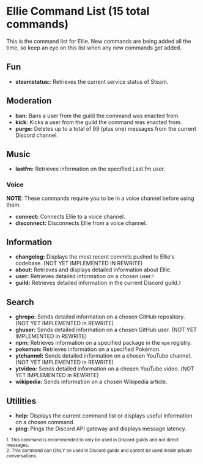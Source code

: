 # Ellie Command List (15 total commands)
This is the command list for Ellie. New commands are being added all the time, so keep an eye on this list
when any new commands get added.

## Fun
* **steamstatus:**: Retrieves the current service status of Steam.

## Moderation
* **ban:** Bans a user from the guild the command was enacted from.
* **kick:** Kicks a user from the guild the command was enacted from.
* **purge:** Deletes up to a total of 99 (plus one) messages from the current Discord channel.

## Music
* **lastfm:** Retrieves information on the specified Last.fm user.
### Voice
**NOTE**: These commands require you to be in a voice channel before using them.
* **connect:** Connects Ellie to a voice channel.
* **disconnect:** Disconnects Ellie from a voice channel.

## Information
* **changelog:** Displays the most recent commits pushed to Ellie's codebase. (NOT YET IMPLEMENTED IN REWRITE)
* **about:** Retrieves and displays detailed information about Ellie.
* **user:** Retrieves detailed information on a chosen user.<sub><sup>1</sup></sub>
* **guild:** Retrieves detailed information in the current Discord guild.<sub><sup>2</sup></sub>

## Search
* **ghrepo:** Sends detailed information on a chosen GitHub repository. (NOT YET IMPLEMENTED in REWRITE)
* **ghuser:** Sends detailed information on a chosen GitHub user. (NOT YET IMPLEMENTED in REWRITE)
* **npm:** Retrieves information on a specified package in the `npm` registry.
* **pokemon:** Retrieves information on a specified Pokémon.
* **ytchannel:** Sends detailed information on a chosen YouTube channel. (NOT YET IMPLEMENTED in REWRITE)
* **ytvideo:** Sends detailed information on a chosen YouTube video. (NOT YET IMPLEMENTED in REWRITE)
* **wikipedia:** Sends information on a chosen Wikipedia article.

## Utilities
* **help:** Displays the current command list or displays useful information on a chosen command.
* **ping:** Pings the Discord API gateway and displays message latency.

<sub>1. This command is recommended to only be used in Discord guilds and not direct messages.</sub><br>
<sub>2. This command can ONLY be used in Discord guilds and cannot be used inside private conversations.</sub>